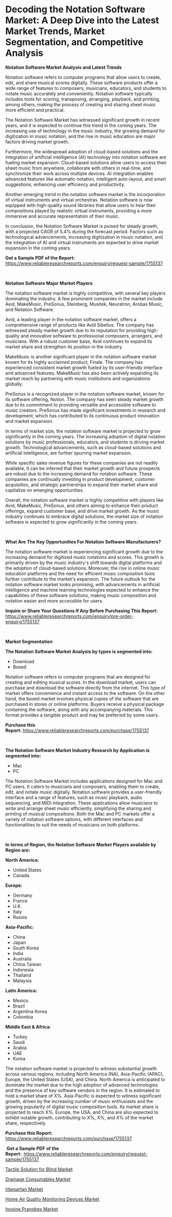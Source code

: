 <p><h1>Decoding the Notation Software Market: A Deep Dive into the Latest Market Trends, Market Segmentation, and Competitive Analysis</h1></p><p><strong>Notation Software Market Analysis and Latest Trends</strong></p>
<p><p>Notation software refers to computer programs that allow users to create, edit, and share musical scores digitally. These software products offer a wide range of features to composers, musicians, educators, and students to notate music accurately and conveniently. Notation software typically includes tools for scoring, transposing, arranging, playback, and printing, among others, making the process of creating and sharing sheet music more efficient and practical.</p><p>The Notation Software Market has witnessed significant growth in recent years, and it is expected to continue this trend in the coming years. The increasing use of technology in the music industry, the growing demand for digitization in music notation, and the rise in music education are major factors driving market growth.</p><p>Furthermore, the widespread adoption of cloud-based solutions and the integration of artificial intelligence (AI) technology into notation software are fueling market expansion. Cloud-based solutions allow users to access their sheet music from anywhere, collaborate with others in real-time, and synchronize their work across multiple devices. AI integration enables advanced features like automatic notation, intelligent auto-layout, and smart suggestions, enhancing user efficiency and productivity.</p><p>Another emerging trend in the notation software market is the incorporation of virtual instruments and virtual orchestras. Notation software is now equipped with high-quality sound libraries that allow users to hear their compositions played by realistic virtual instruments, providing a more immersive and accurate representation of their music.</p><p>In conclusion, the Notation Software Market is poised for steady growth, with a projected CAGR of 5.4% during the forecast period. Factors such as technological advancements, increasing digitization in music notation, and the integration of AI and virtual instruments are expected to drive market expansion in the coming years.</p></p>
<p><strong>Get a Sample PDF of the Report:&nbsp;</strong> <a href="https://www.reliableresearchreports.com/enquiry/request-sample/1755137">https://www.reliableresearchreports.com/enquiry/request-sample/1755137</a></p>
<p>&nbsp;</p>
<p><strong>Notation Software Major Market Players</strong></p>
<p><p>The notation software market is highly competitive, with several key players dominating the industry. A few prominent companies in the market include Avid, MakeMusic, PreSonus, Steinberg, Musitek, Neuratron, Arobas Music, and Notation Software.</p><p>Avid, a leading player in the notation software market, offers a comprehensive range of products like Avid Sibelius. The company has witnessed steady market growth due to its reputation for providing high-quality and innovative software to professional composers, arrangers, and musicians. With a robust customer base, Avid continues to expand its market share and strengthen its position in the industry. </p><p>MakeMusic is another significant player in the notation software market known for its highly acclaimed product, Finale. The company has experienced consistent market growth fueled by its user-friendly interface and advanced features. MakeMusic has also been actively expanding its market reach by partnering with music institutions and organizations globally.</p><p>PreSonus is a recognized player in the notation software market, known for its software offering, Notion. The company has seen steady market growth due to its commitment to providing versatile and accessible software to music creators. PreSonus has made significant investments in research and development, which has contributed to its continuous product innovation and market expansion.</p><p>In terms of market size, the notation software market is projected to grow significantly in the coming years. The increasing adoption of digital notation solutions by music professionals, educators, and students is driving market growth. Technological advancements, such as cloud-based solutions and artificial intelligence, are further spurring market expansion.</p><p>While specific sales revenue figures for these companies are not readily available, it can be inferred that their market growth and future prospects are robust due to the increasing demand for notation software. These companies are continually investing in product development, customer acquisition, and strategic partnerships to expand their market share and capitalize on emerging opportunities.</p><p>Overall, the notation software market is highly competitive with players like Avid, MakeMusic, PreSonus, and others aiming to enhance their product offerings, expand customer base, and drive market growth. As the music industry continues to embrace digital solutions, the market size of notation software is expected to grow significantly in the coming years.</p></p>
<p>&nbsp;</p>
<p><strong>What Are The Key Opportunities For Notation Software Manufacturers?</strong></p>
<p><p>The notation software market is experiencing significant growth due to the increasing demand for digitized music notations and scores. This growth is primarily driven by the music industry's shift towards digital platforms and the adoption of cloud-based solutions. Moreover, the rise in online music education platforms and the need for efficient music composition tools further contribute to the market's expansion. The future outlook for the notation software market looks promising, with advancements in artificial intelligence and machine learning technologies expected to enhance the capabilities of these software solutions, making music composition and notation easier and more accessible for users.</p></p>
<p><strong>Inquire or Share Your Questions If Any Before Purchasing This Report:</strong> <a href="https://www.reliableresearchreports.com/enquiry/pre-order-enquiry/1755137">https://www.reliableresearchreports.com/enquiry/pre-order-enquiry/1755137</a></p>
<p>&nbsp;</p>
<p><strong>Market Segmentation</strong></p>
<p><strong>The Notation Software Market Analysis by types is segmented into:</strong></p>
<p><ul><li>Download</li><li>Boxed</li></ul></p>
<p><p>Notation software refers to computer programs that are designed for creating and editing musical scores. In the download market, users can purchase and download the software directly from the internet. This type of market offers convenience and instant access to the software. On the other hand, the boxed market involves physical copies of the software that are purchased in stores or online platforms. Buyers receive a physical package containing the software, along with any accompanying materials. This format provides a tangible product and may be preferred by some users.</p></p>
<p><strong>Purchase this Report:&nbsp;</strong><a href="https://www.reliableresearchreports.com/purchase/1755137">https://www.reliableresearchreports.com/purchase/1755137</a></p>
<p>&nbsp;</p>
<p><strong>The Notation Software Market Industry Research by Application is segmented into:</strong></p>
<p><ul><li>Mac</li><li>PC</li></ul></p>
<p><p>The Notation Software Market includes applications designed for Mac and PC users. It caters to musicians and composers, enabling them to create, edit, and notate music digitally. Notation software provides a user-friendly interface and a range of features, such as music playback, audio sequencing, and MIDI integration. These applications allow musicians to write and arrange sheet music efficiently, simplifying the sharing and printing of musical compositions. Both the Mac and PC markets offer a variety of notation software options, with different interfaces and functionalities to suit the needs of musicians on both platforms.</p></p>
<p>&nbsp;</p>
<p><strong>In terms of Region, the Notation Software Market Players available by Region are:</strong></p>
<p>
    <p> <strong> North America: </strong>
        <ul>
            <li>United States</li>
            <li>Canada</li>
        </ul>
        </p> 
    <p> <strong> Europe: </strong>
        <ul>
            <li>Germany</li>
            <li>France</li>
            <li>U.K.</li>
            <li>Italy</li>
            <li>Russia</li>
        </ul>
        </p> 
    <p> <strong> Asia-Pacific: </strong>
        <ul>
            <li>China</li>
            <li>Japan</li>
            <li>South Korea</li>
            <li>India</li>
            <li>Australia</li>
            <li>China Taiwan</li>
            <li>Indonesia</li>
            <li>Thailand</li>
            <li>Malaysia</li>
        </ul>
        </p> 
    <p> <strong> Latin America: </strong>
        <ul>
            <li>Mexico</li>
            <li>Brazil</li>
            <li>Argentina Korea</li>
            <li>Colombia</li>
        </ul>
        </p> 
    <p> <strong> Middle East & Africa: </strong>
        <ul>
            <li>Turkey</li>
            <li>Saudi</li>
            <li>Arabia</li>
            <li>UAE</li>
            <li>Korea</li>
        </ul>
    </p>
    </p>
<p><p>The notation software market is projected to witness substantial growth across various regions, including North America (NA), Asia-Pacific (APAC), Europe, the United States (USA), and China. North America is anticipated to dominate the market due to the high adoption of advanced technologies and the presence of key software vendors in the region. It is estimated to hold a market share of X%. Asia-Pacific is expected to witness significant growth, driven by the increasing number of music enthusiasts and the growing popularity of digital music composition tools. Its market share is projected to reach X%. Europe, the USA, and China are also expected to exhibit notable growth, contributing to X%, X%, and X% of the market share, respectively.</p></p>
<p><strong>Purchase this Report: </strong><a href="https://www.reliableresearchreports.com/purchase/1755137">https://www.reliableresearchreports.com/purchase/1755137</a></p>
<p>&nbsp;<strong>Get a Sample PDF of the Report:&nbsp;&nbsp;</strong><a href="https://www.reliableresearchreports.com/enquiry/request-sample/1755137">https://www.reliableresearchreports.com/enquiry/request-sample/1755137</a></p>
<p><strong></strong></p>
<p><p><a href="https://medium.com/@lilyberge344/tactile-solution-for-blind-market-report-reveals-the-latest-trends-and-growth-opportunities-of-this-944837c566cd">Tactile Solution for Blind Market</a></p><p><a href="https://medium.com/@lilyberge344/drainage-consumables-market-analysis-and-sze-forecasted-for-period-from-2024-to-2031-edd35688a2c7">Drainage Consumables Market</a></p><p><a href="https://github.com/gulaimolin/Market-Research-Report-List-2/blob/main/irbesartan-market.md">Irbesartan Market</a></p><p><a href="https://medium.com/@lilyberge344/home-air-quality-monitoring-devices-market-analysis-and-sze-forecasted-for-period-from-2024-to-2031-c8b941c99dfd">Home Air Quality Monitoring Devices Market</a></p><p><a href="https://github.com/gdfhhhj/Market-Research-Report-List-2/blob/main/inosine-pranobex-market.md">Inosine Pranobex Market</a></p></p>